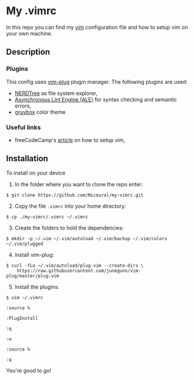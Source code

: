 # My .vimrc

In this repo you can find my [vim](https://www.vim.org/) configuration file and how to setup vim on your own machine.

## Description

### Plugins
This config uses [vim-plug](https://github.com/junegunn/vim-plug.git) plugin manager.
The following plugins are used:
- [NERDTree](https://github.com/preservim/nerdtree.git) as file system explorer,
- [Asynchronous Lint Engine (ALE)](https://github.com/dense-analysis/ale.git) for syntax checking and semantic errors,
- [gruvbox](https://github.com/morhetz/gruvbox.git) color theme

### Useful links
- freeCodeCamp's [article](https://www.freecodecamp.org/news/vimrc-configuration-guide-customize-your-vim-editor/) on how to setup vim,


## Installation

To install on your device

1. In the folder where you want to clone the repo enter:
``` 
$ git clone https://github.com/Niceural/my-vimrc.git 
```

2. Copy the file `.vimrc` into your home directory:
``` 
$ cp ./my-vimrc/.vimrc ~/.vimrc 
```

3. Create the folders to hold the dependencies:
``` 
$ mkdir -p ~/.vim ~/.vim/autoload ~/.vim/backup ~/.vim/colors ~/.vim/plugged 
```

4. Install vim-plug:
``` 
$ curl -fLo ~/.vim/autoload/plug.vim --create-dirs \
    https://raw.githubusercontent.com/junegunn/vim-plug/master/plug.vim 
```

5. Install the plugins:
``` 
$ vim ~/.vimrc 
```

``` 
:source % 
```

``` 
:PlugInstall 
```

``` 
:q 
```

``` 
:w 
```

``` 
:source % 
```

``` 
:q 
```

You're good to go!
